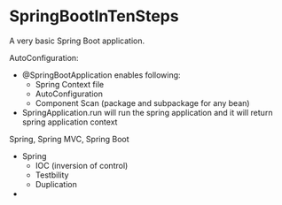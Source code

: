 # SpringBootInTenSteps
A very basic Spring Boot application.

AutoConfiguration:
  - @SpringBootApplication enables following:
      - Spring Context file
      - AutoConfiguration
      - Component Scan (package and subpackage for any bean)
  - SpringApplication.run  will run the spring application and it will return spring application context

Spring, Spring MVC, Spring Boot
  - Spring
      - IOC (inversion of control)
      - Testbility
      - Duplication
  - 
